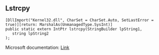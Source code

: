 ## Lstrcpy

```
[DllImport("Kernel32.dll", CharSet = CharSet.Auto, SetLastError = true)][return: MarshalAs(UnmanagedType.SysInt)]
public static extern IntPtr lstrcpy(StringBuilder lpString1,
   string lpString2
);
```

Microsoft documentation: [Link](https://learn.microsoft.com/en-us/windows/win32/api/winbase/nf-winbase-lstrcpya)
